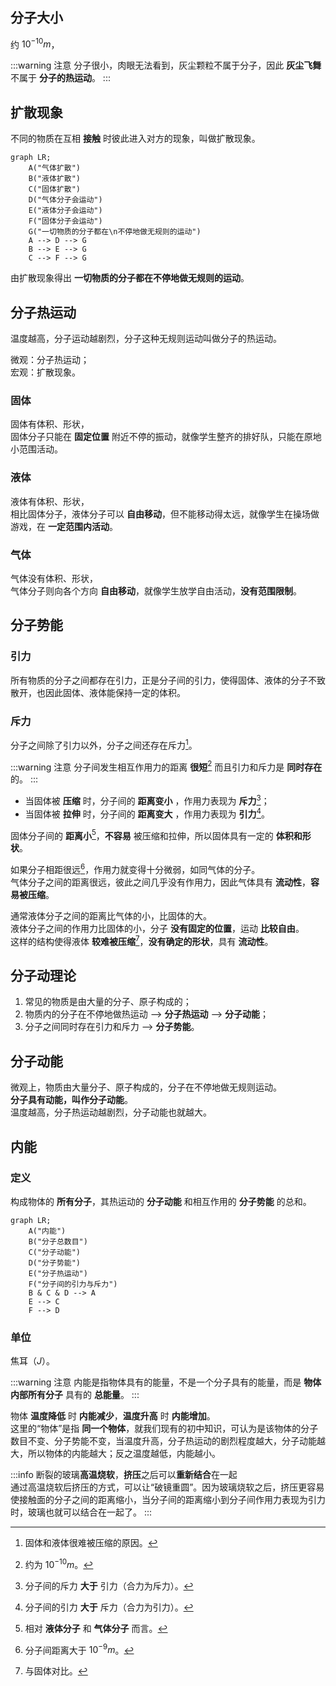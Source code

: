 ## 分子大小

约 $10^{-10}m$，

:::warning 注意
分子很小，肉眼无法看到，灰尘颗粒不属于分子，因此 **灰尘飞舞** 不属于 **分子的热运动**。
:::

## 扩散现象

不同的物质在互相 **接触** 时彼此进入对方的现象，叫做扩散现象。

```mermaid
graph LR;
	A("气体扩散")
	B("液体扩散")
	C("固体扩散")
	D("气体分子会运动")
	E("液体分子会运动")
	F("固体分子会运动")
	G("一切物质的分子都在\n不停地做无规则的运动")
    A --> D --> G
    B --> E --> G
    C --> F --> G
```

由扩散现象得出 **一切物质的分子都在不停地做无规则的运动**。

## 分子热运动

温度越高，分子运动越剧烈，分子这种无规则运动叫做分子的热运动。

微观：分子热运动；  
宏观：扩散现象。

### 固体

固体有体积、形状，  
固体分子只能在 **固定位置** 附近不停的振动，就像学生整齐的排好队，只能在原地小范围活动。

### 液体

液体有体积、形状，  
相比固体分子，液体分子可以 **自由移动**，但不能移动得太远，就像学生在操场做游戏，在 **一定范围内活动**。

### 气体

气体没有体积、形状，  
气体分子则向各个方向 **自由移动**，就像学生放学自由活动，**没有范围限制**。

## 分子势能

### 引力

所有物质的分子之间都存在引力，正是分子间的引力，使得固体、液体的分子不致散开，也因此固体、液体能保持一定的体积。

### 斥力

分子之间除了引力以外，分子之间还存在斥力[^1]。

:::warning 注意
分子间发生相互作用力的距离 **很短**[^2] 而且引力和斥力是 **同时存在** 的。
:::

- 当固体被 **压缩** 时，分子间的 **距离变小** ，作用力表现为 **斥力**[^3]；
- 当固体被 **拉伸** 时，分子间的 **距离变大** ，作用力表现为 **引力**[^4]。

固体分子间的 **距离小**[^5]，**不容易** 被压缩和拉伸，所以固体具有一定的 **体积和形状**。

如果分子相距很远[^6]，作用力就变得十分微弱，如同气体的分子。  
气体分子之间的距离很远，彼此之间几乎没有作用力，因此气体具有 **流动性**，**容易被压缩**。

通常液体分子之间的距离比气体的小，比固体的大。  
液体分子之间的作用力比固体的小，分子 **没有固定的位置**，运动 **比较自由**。  
这样的结构使得液体 **较难被压缩**[^7]，**没有确定的形状**，具有 **流动性**。

## 分子动理论

1. 常见的物质是由大量的分子、原子构成的；
2. 物质内的分子在不停地做热运动 --> **分子热运动** --> **分子动能**；
3. 分子之间同时存在引力和斥力 --> **分子势能**。

[^1]: 固体和液体很难被压缩的原因。
[^2]: 约为 $10^{-10}m$。
[^3]: 分子间的斥力 **大于** 引力（合力为斥力）。
[^4]: 分子间的引力 **大于** 斥力（合力为引力）。
[^5]: 相对 **液体分子** 和 **气体分子** 而言。
[^6]: 分子间距离大于 $10^{-9}m$。
[^7]: 与固体对比。

## 分子动能

微观上，物质由大量分子、原子构成的，分子在不停地做无规则运动。  
**分子具有动能，叫作分子动能**。  
温度越高，分子热运动越剧烈，分子动能也就越大。

## 内能

### 定义

构成物体的 **所有分子**，其热运动的 **分子动能** 和相互作用的 **分子势能** 的总和。

```mermaid
graph LR;
	A("内能")
	B("分子总数目")
	C("分子动能")
	D("分子势能")
	E("分子热运动")
	F("分子间的引力与斥力")
    B & C & D --> A
    E --> C
    F --> D
```

### 单位

焦耳（$J$）。

:::warning 注意
内能是指物体具有的能量，不是一个分子具有的能量，而是 **物体内部所有分子** 具有的 **总能量**。
:::

物体 **温度降低** 时 **内能减少**，**温度升高** 时 **内能增加**。  
这里的“物体”是指 **同一个物体**，就我们现有的初中知识，可认为是该物体的分子数目不变、分子势能不变，当温度升高，分子热运动的剧烈程度越大，分子动能越大，所以物体的内能越大；反之温度越低，内能越小。

:::info
断裂的玻璃**高温烧软**，**挤压**之后可以**重新结合**在一起  
通过高温烧软后挤压的方式，可以让“破镜重圆”。因为玻璃烧软之后，挤压更容易使接触面的分子之间的距离缩小，当分子间的距离缩小到分子间作用力表现为引力时，玻璃也就可以结合在一起了。
:::
